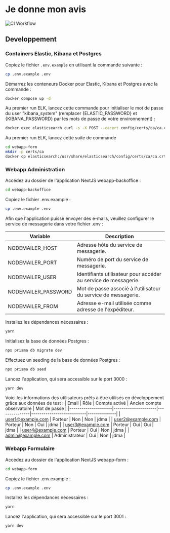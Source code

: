 # Je donne mon avis

![CI Workflow](https://github.com/DISIC/jedonnemonavis.numerique.gouv.fr/actions/workflows/ci.yml/badge.svg)

## Developpement

### Containers Elastic, Kibana et Postgres

Copiez le fichier `.env.example` en utilisant la commande suivante :

```bash
cp .env.example .env
```

Démarrez les conteneurs Docker pour Elastic, Kibana et Postgres avec la commande :

```bash
docker compose up -d
```

Au premier run ELK, lancez cette commande pour initialiser le mot de passe du user "kibana_system" (remplacer {ELASTIC_PASSWORD} et {KIBANA_PASSWORD} par les mots de passe de votre environnement) :

```bash
docker exec elasticsearch curl -s -X POST --cacert config/certs/ca/ca.crt -u "elastic:{ELASTIC_PASSWORD}" -H "Content-Type: application/json" https://elasticsearch:9200/_security/user/kibana_system/_password -d "{\"password\":\"{KIBANA_PASSWORD}\"}"
```

Au premier run ELK, lancez cette suite de commande

```bash
cd webapp-form
mkdir -p certs/ca
docker cp elasticsearch:/usr/share/elasticsearch/config/certs/ca/ca.crt ./certs/ca/ca.crt
```

### Webapp Administration

Accédez au dossier de l'application NextJS webapp-backoffice :

```bash
cd webapp-backoffice
```

Copiez le fichier .env.example :

```bash
cp .env.example .env
```

Afin que l'application puisse envoyer des e-mails, veuillez configurer le service de messagerie dans votre fichier .env :

| Variable            | Description                                                     |
| ------------------- | --------------------------------------------------------------- |
| NODEMAILER_HOST     | Adresse hôte du service de messagerie.                          |
| NODEMAILER_PORT     | Numéro de port du service de messagerie.                        |
| NODEMAILER_USER     | Identifiants utilisateur pour accéder au service de messagerie. |
| NODEMAILER_PASSWORD | Mot de passe associé à l'utilisateur du service de messagerie.  |
| NODEMAILER_FROM     | Adresse e-mail utilisée comme adresse de l'expéditeur.          |

Installez les dépendances nécessaires :

```bash
yarn
```

Initialisez la base de données Postgres :

```bash
npx prisma db migrate dev
```

Effectuez un seeding de la base de données Postgres :

```bash
npx prisma db seed
```

Lancez l'application, qui sera accessible sur le port 3000 :

```bash
yarn dev
```

Voici les informations des utilisateurs prêts à être utilisés en développement grâce aux données de test :
| Email | Rôle | Compte activé | Ancien compte observatoire | Mot de passe |
|---------------------|---------------------|---------------|---------------------------|--------------|
| user1@example.com | Porteur | Non | Non | jdma |
| user2@example.com | Porteur | Non | Oui | jdma |
| user3@example.com | Porteur | Oui | Oui | jdma |
| user4@example.com | Porteur | Oui | Non | jdma |
| admin@example.com | Administrateur | Oui | Non | jdma |

### Webapp Formulaire

Accédez au dossier de l'application NextJS webapp-form :

```bash
cd webapp-form
```

Copiez le fichier .env.example :

```bash
cp .env.example .env
```

Installez les dépendances nécessaires :

```bash
yarn
```

Lancez l'application, qui sera accessible sur le port 3001 :

```bash
yarn dev
```

